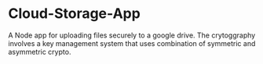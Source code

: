 # Cloud-Storage-App

A Node app for uploading files securely to a google drive. The crytoggraphy
involves a key management system that uses combination of symmetric and
asymmetric crypto. 
